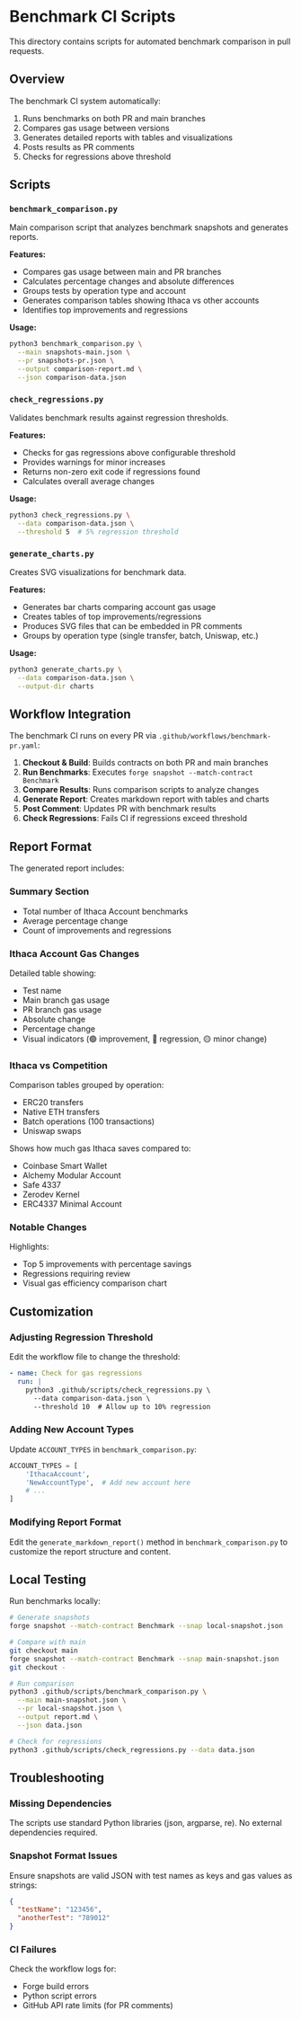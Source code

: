 # Benchmark CI Scripts

This directory contains scripts for automated benchmark comparison in pull requests.

## Overview

The benchmark CI system automatically:
1. Runs benchmarks on both PR and main branches
2. Compares gas usage between versions
3. Generates detailed reports with tables and visualizations
4. Posts results as PR comments
5. Checks for regressions above threshold

## Scripts

### `benchmark_comparison.py`
Main comparison script that analyzes benchmark snapshots and generates reports.

**Features:**
- Compares gas usage between main and PR branches
- Calculates percentage changes and absolute differences
- Groups tests by operation type and account
- Generates comparison tables showing Ithaca vs other accounts
- Identifies top improvements and regressions

**Usage:**
```bash
python3 benchmark_comparison.py \
  --main snapshots-main.json \
  --pr snapshots-pr.json \
  --output comparison-report.md \
  --json comparison-data.json
```

### `check_regressions.py`
Validates benchmark results against regression thresholds.

**Features:**
- Checks for gas regressions above configurable threshold
- Provides warnings for minor increases
- Returns non-zero exit code if regressions found
- Calculates overall average changes

**Usage:**
```bash
python3 check_regressions.py \
  --data comparison-data.json \
  --threshold 5  # 5% regression threshold
```

### `generate_charts.py`
Creates SVG visualizations for benchmark data.

**Features:**
- Generates bar charts comparing account gas usage
- Creates tables of top improvements/regressions
- Produces SVG files that can be embedded in PR comments
- Groups by operation type (single transfer, batch, Uniswap, etc.)

**Usage:**
```bash
python3 generate_charts.py \
  --data comparison-data.json \
  --output-dir charts
```

## Workflow Integration

The benchmark CI runs on every PR via `.github/workflows/benchmark-pr.yaml`:

1. **Checkout & Build**: Builds contracts on both PR and main branches
2. **Run Benchmarks**: Executes `forge snapshot --match-contract Benchmark`
3. **Compare Results**: Runs comparison scripts to analyze changes
4. **Generate Report**: Creates markdown report with tables and charts
5. **Post Comment**: Updates PR with benchmark results
6. **Check Regressions**: Fails CI if regressions exceed threshold

## Report Format

The generated report includes:

### Summary Section
- Total number of Ithaca Account benchmarks
- Average percentage change
- Count of improvements and regressions

### Ithaca Account Gas Changes
Detailed table showing:
- Test name
- Main branch gas usage
- PR branch gas usage
- Absolute change
- Percentage change
- Visual indicators (🟢 improvement, 🔴 regression, 🟡 minor change)

### Ithaca vs Competition
Comparison tables grouped by operation:
- ERC20 transfers
- Native ETH transfers
- Batch operations (100 transactions)
- Uniswap swaps

Shows how much gas Ithaca saves compared to:
- Coinbase Smart Wallet
- Alchemy Modular Account
- Safe 4337
- Zerodev Kernel
- ERC4337 Minimal Account

### Notable Changes
Highlights:
- Top 5 improvements with percentage savings
- Regressions requiring review
- Visual gas efficiency comparison chart

## Customization

### Adjusting Regression Threshold
Edit the workflow file to change the threshold:
```yaml
- name: Check for gas regressions
  run: |
    python3 .github/scripts/check_regressions.py \
      --data comparison-data.json \
      --threshold 10  # Allow up to 10% regression
```

### Adding New Account Types
Update `ACCOUNT_TYPES` in `benchmark_comparison.py`:
```python
ACCOUNT_TYPES = [
    'IthacaAccount',
    'NewAccountType',  # Add new account here
    # ...
]
```

### Modifying Report Format
Edit the `generate_markdown_report()` method in `benchmark_comparison.py` to customize the report structure and content.

## Local Testing

Run benchmarks locally:
```bash
# Generate snapshots
forge snapshot --match-contract Benchmark --snap local-snapshot.json

# Compare with main
git checkout main
forge snapshot --match-contract Benchmark --snap main-snapshot.json
git checkout -

# Run comparison
python3 .github/scripts/benchmark_comparison.py \
  --main main-snapshot.json \
  --pr local-snapshot.json \
  --output report.md \
  --json data.json

# Check for regressions
python3 .github/scripts/check_regressions.py --data data.json
```

## Troubleshooting

### Missing Dependencies
The scripts use standard Python libraries (json, argparse, re). No external dependencies required.

### Snapshot Format Issues
Ensure snapshots are valid JSON with test names as keys and gas values as strings:
```json
{
  "testName": "123456",
  "anotherTest": "789012"
}
```

### CI Failures
Check the workflow logs for:
- Forge build errors
- Python script errors
- GitHub API rate limits (for PR comments)
